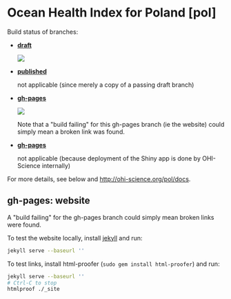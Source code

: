 # Ocean Health Index for Poland [pol]

Build status of branches:

- [**draft**](https://github.com/OHI-Science/pol/tree/draft)

  [![](https://api.travis-ci.org/OHI-Science/pol.svg?branch=draft)](https://travis-ci.org/OHI-Science/pol/branches)

- [**published**](https://github.com/OHI-Science/pol/tree/published)

  not applicable (since merely a copy of a passing draft branch)  

- [**gh-pages**](https://github.com/OHI-Science/pol/tree/gh-pages)

  [![](https://api.travis-ci.org/OHI-Science/pol.svg?branch=gh-pages)](https://travis-ci.org/OHI-Science/pol/branches)
  
  Note that a "build failing" for this gh-pages branch (ie the website) could simply mean a broken link was found.

- [**gh-pages**](https://github.com/OHI-Science/pol/tree/app)

  not applicable (because deployment of the Shiny app is done by OHI-Science internally)

For more details, see below and http://ohi-science.org/pol/docs.

## gh-pages: website

A "build failing" for the gh-pages branch could simply mean broken links were found.

To test the website locally, install [jekyll](http://jekyllrb.com/docs/installation/) and run:

```bash
jekyll serve --baseurl ''
```

To test links, install html-proofer (`sudo gem install html-proofer`) and run:

```bash
jekyll serve --baseurl ''
# Ctrl-C to stop
htmlproof ./_site
```

